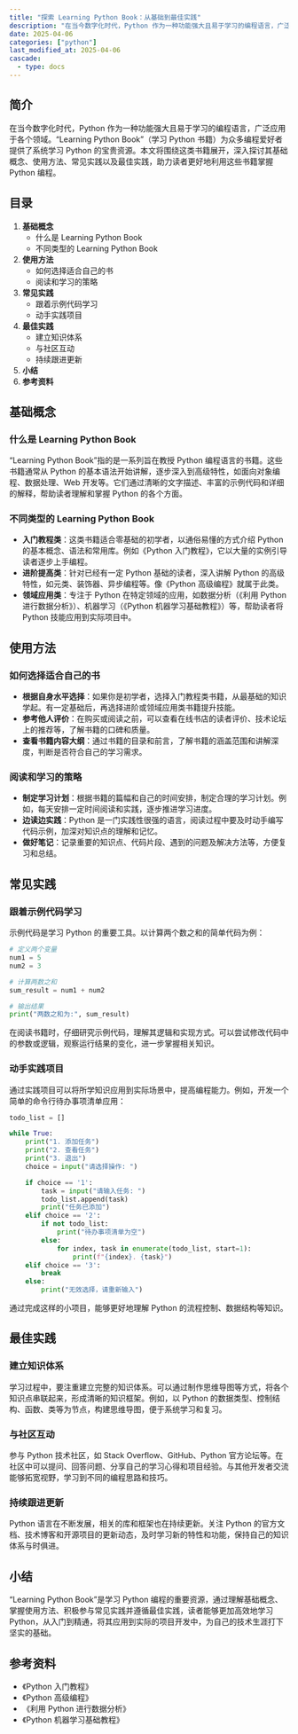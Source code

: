 ```yaml
---
title: "探索 Learning Python Book：从基础到最佳实践"
description: "在当今数字化时代，Python 作为一种功能强大且易于学习的编程语言，广泛应用于各个领域。“Learning Python Book”（学习 Python 书籍）为众多编程爱好者提供了系统学习 Python 的宝贵资源。本文将围绕这类书籍展开，深入探讨其基础概念、使用方法、常见实践以及最佳实践，助力读者更好地利用这些书籍掌握 Python 编程。"
date: 2025-04-06
categories: ["python"]
last_modified_at: 2025-04-06
cascade:
  - type: docs
---
```



## 简介
在当今数字化时代，Python 作为一种功能强大且易于学习的编程语言，广泛应用于各个领域。“Learning Python Book”（学习 Python 书籍）为众多编程爱好者提供了系统学习 Python 的宝贵资源。本文将围绕这类书籍展开，深入探讨其基础概念、使用方法、常见实践以及最佳实践，助力读者更好地利用这些书籍掌握 Python 编程。

<!-- more -->
## 目录
1. **基础概念**
    - 什么是 Learning Python Book
    - 不同类型的 Learning Python Book
2. **使用方法**
    - 如何选择适合自己的书
    - 阅读和学习的策略
3. **常见实践**
    - 跟着示例代码学习
    - 动手实践项目
4. **最佳实践**
    - 建立知识体系
    - 与社区互动
    - 持续跟进更新
5. **小结**
6. **参考资料**

## 基础概念
### 什么是 Learning Python Book
“Learning Python Book”指的是一系列旨在教授 Python 编程语言的书籍。这些书籍通常从 Python 的基本语法开始讲解，逐步深入到高级特性，如面向对象编程、数据处理、Web 开发等。它们通过清晰的文字描述、丰富的示例代码和详细的解释，帮助读者理解和掌握 Python 的各个方面。

### 不同类型的 Learning Python Book
- **入门教程类**：这类书籍适合零基础的初学者，以通俗易懂的方式介绍 Python 的基本概念、语法和常用库。例如《Python 入门教程》，它以大量的实例引导读者逐步上手编程。
- **进阶提高类**：针对已经有一定 Python 基础的读者，深入讲解 Python 的高级特性，如元类、装饰器、异步编程等。像《Python 高级编程》就属于此类。
- **领域应用类**：专注于 Python 在特定领域的应用，如数据分析（《利用 Python 进行数据分析》）、机器学习（《Python 机器学习基础教程》）等，帮助读者将 Python 技能应用到实际项目中。

## 使用方法
### 如何选择适合自己的书
- **根据自身水平选择**：如果你是初学者，选择入门教程类书籍，从最基础的知识学起。有一定基础后，再选择进阶或领域应用类书籍提升技能。
- **参考他人评价**：在购买或阅读之前，可以查看在线书店的读者评价、技术论坛上的推荐等，了解书籍的口碑和质量。
- **查看书籍内容大纲**：通过书籍的目录和前言，了解书籍的涵盖范围和讲解深度，判断是否符合自己的学习需求。

### 阅读和学习的策略
- **制定学习计划**：根据书籍的篇幅和自己的时间安排，制定合理的学习计划。例如，每天安排一定时间阅读和实践，逐步推进学习进度。
- **边读边实践**：Python 是一门实践性很强的语言，阅读过程中要及时动手编写代码示例，加深对知识点的理解和记忆。
- **做好笔记**：记录重要的知识点、代码片段、遇到的问题及解决方法等，方便复习和总结。

## 常见实践
### 跟着示例代码学习
示例代码是学习 Python 的重要工具。以计算两个数之和的简单代码为例：

```python
# 定义两个变量
num1 = 5
num2 = 3

# 计算两数之和
sum_result = num1 + num2

# 输出结果
print("两数之和为:", sum_result)
```

在阅读书籍时，仔细研究示例代码，理解其逻辑和实现方式。可以尝试修改代码中的参数或逻辑，观察运行结果的变化，进一步掌握相关知识。

### 动手实践项目
通过实践项目可以将所学知识应用到实际场景中，提高编程能力。例如，开发一个简单的命令行待办事项清单应用：

```python
todo_list = []

while True:
    print("1. 添加任务")
    print("2. 查看任务")
    print("3. 退出")
    choice = input("请选择操作: ")

    if choice == '1':
        task = input("请输入任务: ")
        todo_list.append(task)
        print("任务已添加")
    elif choice == '2':
        if not todo_list:
            print("待办事项清单为空")
        else:
            for index, task in enumerate(todo_list, start=1):
                print(f"{index}. {task}")
    elif choice == '3':
        break
    else:
        print("无效选择，请重新输入")
```

通过完成这样的小项目，能够更好地理解 Python 的流程控制、数据结构等知识。

## 最佳实践
### 建立知识体系
学习过程中，要注重建立完整的知识体系。可以通过制作思维导图等方式，将各个知识点串联起来，形成清晰的知识框架。例如，以 Python 的数据类型、控制结构、函数、类等为节点，构建思维导图，便于系统学习和复习。

### 与社区互动
参与 Python 技术社区，如 Stack Overflow、GitHub、Python 官方论坛等。在社区中可以提问、回答问题、分享自己的学习心得和项目经验。与其他开发者交流能够拓宽视野，学习到不同的编程思路和技巧。

### 持续跟进更新
Python 语言在不断发展，相关的库和框架也在持续更新。关注 Python 的官方文档、技术博客和开源项目的更新动态，及时学习新的特性和功能，保持自己的知识体系与时俱进。

## 小结
“Learning Python Book”是学习 Python 编程的重要资源，通过理解基础概念、掌握使用方法、积极参与常见实践并遵循最佳实践，读者能够更加高效地学习 Python，从入门到精通，将其应用到实际的项目开发中，为自己的技术生涯打下坚实的基础。

## 参考资料
- 《Python 入门教程》
- 《Python 高级编程》
- 《利用 Python 进行数据分析》
- 《Python 机器学习基础教程》